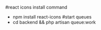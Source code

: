 #react icons install command
- npm install react-icons
#start queues
- cd backend && php artisan queue:work
